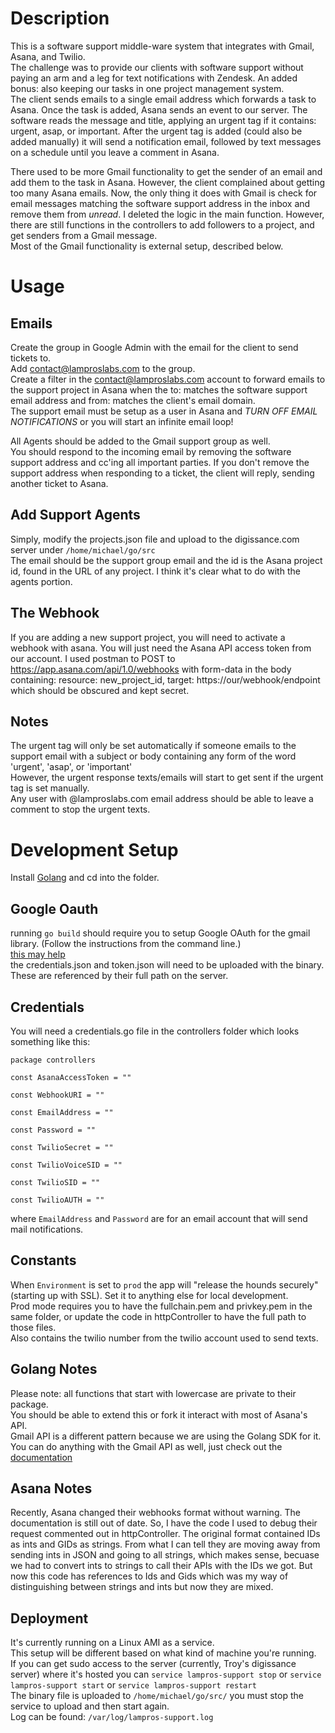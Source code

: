 Description
===
This is a software support middle-ware system that integrates with Gmail, Asana, and Twilio.  
The challenge was to provide our clients with software support without paying an arm and a leg for text notifications with Zendesk.  An added bonus: also keeping our tasks in one project management system.  
The client sends emails to a single email address which forwards a task to Asana.  Once the task is added, Asana sends an event to our server.  The software reads the message and title, applying an urgent tag if it contains: urgent, asap, or important.  After the urgent tag is added (could also be added manually) it will send a notification email, followed by text messages on a schedule until you leave a comment in Asana.  

There used to be more Gmail functionality to get the sender of an email and add them to the task in Asana.  However, the client complained about getting too many Asana emails.  Now, the only thing it does with Gmail is check for email messages matching the software support address in the inbox and remove them from *unread*.  I deleted the logic in the main function.  However, there are still functions in the controllers to add followers to a project, and get senders from a Gmail message.  
Most of the Gmail functionality is external setup, described below.  

Usage
===
Emails
---
Create the group in Google Admin with the email for the client to send tickets to.  
Add contact@lamproslabs.com to the group.  
Create a filter in the contact@lamproslabs.com account to forward emails to the support project in Asana when the to: matches the software support email address and from: matches the client's email domain.  
The support email must be setup as a user in Asana and *TURN OFF EMAIL NOTIFICATIONS* or you will start an infinite email loop!  

All Agents should be added to the Gmail support group as well.  
You should respond to the incoming email by removing the software support address and cc'ing all important parties.  If you don't remove the support address when responding to a ticket, the client will reply, sending another ticket to Asana.  

Add Support Agents
---
Simply, modify the projects.json file and upload to the digissance.com server under `/home/michael/go/src`  
The email should be the support group email and the id is the Asana project id, found in the URL of any project.  I think it's clear what to do with the agents portion.  

The Webhook
---
If you are adding a new support project, you will need to activate a webhook with asana.  You will just need the Asana API access token from our account.  I used postman to POST to https://app.asana.com/api/1.0/webhooks with form-data in the body containing: resource: new_project_id, target: https://our/webhook/endpoint which should be obscured and kept secret.

Notes
---
The urgent tag will only be set automatically if someone emails to the support email with a subject or body containing any form of the word 'urgent', 'asap', or 'important'  
However, the urgent response texts/emails will start to get sent if the urgent tag is set manually.  
Any user with @lamproslabs.com email address should be able to leave a comment to stop the urgent texts.  

Development Setup
===
Install [Golang](https://golang.org/doc/install) and cd into the folder.  

Google Oauth
---
running `go build` should require you to setup Google OAuth for the gmail library. (Follow the instructions from the command line.)  
[this may help](https://developers.google.com/gmail/api/auth/web-server)  
the credentials.json and token.json will need to be uploaded with the binary.  
These are referenced by their full path on the server.  

Credentials
---
You will need a credentials.go file in the controllers folder which looks something like this:  

`package controllers`

`const AsanaAccessToken = ""`

`const WebhookURI = ""`

`const EmailAddress = ""`

`const Password = ""`

`const TwilioSecret = ""`

`const TwilioVoiceSID = ""`

`const TwilioSID = ""`

`const TwilioAUTH = ""`

where `EmailAddress` and `Password` are for an email account that will send mail notifications.  

Constants
---
When `Environment` is set to `prod` the app will "release the hounds securely" (starting up with SSL). Set it to anything else for local development.  
Prod mode requires you to have the fullchain.pem and privkey.pem in the same folder, or update the code in httpController to have the full path to those files.  
Also contains the twilio number from the twilio account used to send texts.

Golang Notes
---
Please note: all functions that start with lowercase are private to their package.  
You should be able to extend this or fork it interact with most of Asana's API.  
Gmail API is a different pattern because we are using the Golang SDK for it.  
You can do anything with the Gmail API as well, just check out the [documentation](https://godoc.org/google.golang.org/api/gmail/v1)

Asana Notes
---
Recently, Asana changed their webhooks format without warning.  The documentation is still out of date.  So, I have the code I used to debug their request commented out in httpController.  The original format contained IDs as ints and GIDs as strings.  From what I can tell they are moving away from sending ints in JSON and going to all strings, which makes sense, becuase we had to convert ints to strings to call their APIs with the IDs we got.  But now this code has references to Ids and Gids which was my way of distinguishing between strings and ints but now they are mixed.

Deployment
---
It's currently running on a Linux AMI as a service.  
This setup will be different based on what kind of machine you're running.  
If you can get sudo access to the server (currently, Troy's digissance server) where it's hosted you can `service lampros-support stop` or `service lampros-support start` or `service lampros-support restart`  
The binary file is uploaded to `/home/michael/go/src/` you must stop the service to upload and then start again.  
Log can be found: `/var/log/lampros-support.log`  
